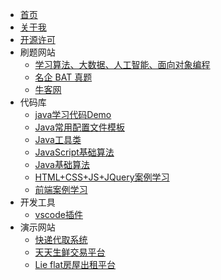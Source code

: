 * [首页](/)
* [关于我](https://731016.github.io/)
* [开源许可](https://gitee.com/LovelyHzz/doc/blob/master/README.md)
* 刷题网站
    * [学习算法、大数据、人工智能、面向对象编程](https://www.lintcode.com/)
    * [名企 BAT 真题](https://www.acmcoder.com/#/practice/company)
    * [牛客网](https://www.nowcoder.com/)
* 代码库
    * [java学习代码Demo](https://gitee.com/LovelyHzz/code-demo/tree/master)
    * [Java常用配置文件模板](代码库/常用配置文件.md)
    * [Java工具类](代码库/java工具类.md)
    * [JavaScript基础算法](代码库/javascript.md)
    * [Java基础算法](代码库/Java.md)
    * [HTML+CSS+JS+JQuery案例学习](https://gitee.com/LovelyHzz/webpage-basic-learning)
    * [前端案例学习](http://www.lvyestudy.com/)
* 开发工具
    * [vscode插件]()
* 演示网站
    * [快递代取系统](http://119.3.104.52:8080/)
    * [天天生鲜交易平台](http://119.3.104.52:8081/)
    * [Lie flat房屋出租平台](http://119.3.104.52:8082/)